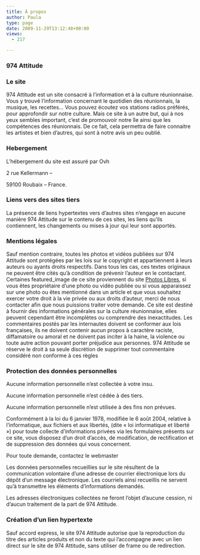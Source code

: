 ```yaml
---
title: À propos
author: Paula
type: page
date: 2009-11-29T13:12:48+00:00
views:
  - 217

---
```

### 974 Attitude

### Le site

974 Attitude est un site consacré à l&rsquo;information et à la culture réunionnaise. Vous y trouvé l&rsquo;information concernant le quotidien des réunionnais, la musique, les recettes&#8230; Vous pouvez écoutez vos stations radios préférés, pour approfondir sur notre culture. Mais ce site à un autre but, qui à nos yeux sembles important, c&rsquo;est de promouvoir notre île ainsi que les compétences des réunionnais. De ce fait, cela permettra de faire connaitre les artistes et bien d&rsquo;autres, qui sont à notre avis un peu oublié.

### Hebergement

L’hébergement du site est assuré par Ovh
  
2 rue Kellermann &#8211;
  
59100 Roubaix – France.

### Liens vers des sites tiers

La présence de liens hypertextes vers d’autres sites n’engage en aucune manière 974 Attitude sur le contenu de ces sites, les liens qu’ils contiennent, les changements ou mises à jour qui leur sont apportés.

### Mentions légales

Sauf mention contraire, toutes les photos et vidéos publiées sur 974 Attitude sont protégées par les lois sur le copyright et appartiennent à leurs auteurs ou ayants droits respectifs. Dans tous les cas, ces textes originaux ne peuvent être cités qu’à condition de prévenir l’auteur en le contactant. Certaines featured_image de ce site proviennent du site [Photos Libres][1], si vous êtes propriétaire d&rsquo;une photo ou vidéo publiée ou si vous apparaissez sur une photo ou êtes mentionné dans un article et que vous souhaitez exercer votre droit à la vie privée ou aux droits d&rsquo;auteur, merci de nous contacter afin que nous puissions traiter votre demande. Ce site est destiné à fournir des informations générales sur la culture réunionnaise, elles peuvent cependant être incomplètes ou comprendre des inexactitudes. Les commentaires postés par les internautes doivent se conformer aux lois françaises, ils ne doivent contenir aucun propos à caractère raciste, diffamatoire ou amoral et ne doivent pas inciter à la haine, la violence ou toute autre action pouvant porter préjudice aux personnes. 974 Attitude se réserve le droit à sa seule discrétion de supprimer tout commentaire considéré non conforme à ces règles

### Protection des données personnelles

Aucune information personnelle n’est collectée à votre insu.
  
Aucune information personnelle n’est cédée à des tiers.
  
Aucune information personnelle n’est utilisée à des fins non prévues.

Conformément à la loi du 6 janvier 1978, modifiée le 6 août 2004, relative à l’informatique, aux fichiers et aux libertés, (dite « loi informatique et liberté ») pour toute collecte d’informations privées via les formulaires présents sur ce site, vous disposez d’un droit d’accès, de modification, de rectification et de suppression des données qui vous concernent.

Pour toute demande, contactez le webmaster

Les données personnelles recueillies sur le site résultent de la communication volontaire d’une adresse de courrier électronique lors du dépôt d’un message électronique. Les courriels ainsi recueillis ne servent qu’à transmettre les éléments d’informations demandés.
  
Les adresses électroniques collectées ne feront l’objet d’aucune cession, ni d’aucun traitement de la part de 974 Attitude.

### Création d’un lien hypertexte

Sauf accord express, le site 974 Attitude autorise que la reproduction du titre des articles produits et non du texte qui l’accompagne avec un lien direct sur le site de 974 Attitude, sans utiliser de frame ou de redirection.

 [1]: http://www.photo-libre.fr